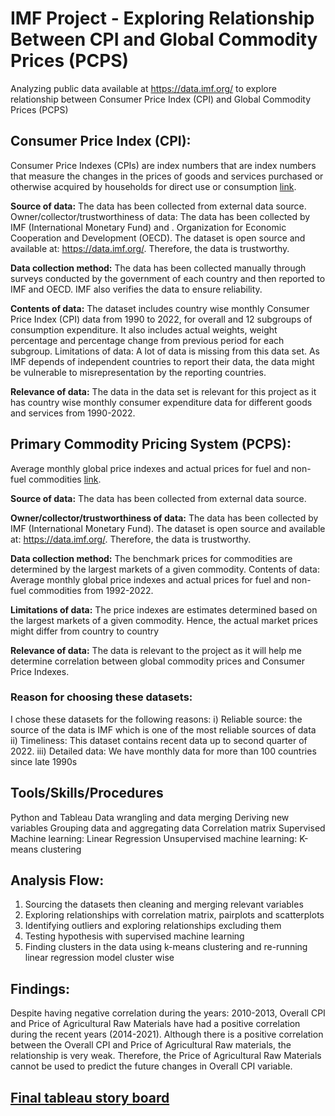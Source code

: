 # IMF Project - Exploring Relationship Between CPI and Global Commodity Prices (PCPS)
Analyzing public data available at https://data.imf.org/ to  explore relationship between Consumer Price Index (CPI) and Global Commodity Prices (PCPS)

## Consumer Price Index (CPI):
Consumer Price Indexes (CPIs) are index numbers that are index numbers that measure the changes in the prices of goods and services purchased or otherwise acquired by households for direct use or consumption [link](https://drive.google.com/file/d/1tOwkrb57DNLYH3dAs1j8yZwEns43h1sI/view?usp=sharing). 

__Source of data:__ The data has been collected from external data source.
Owner/collector/trustworthiness of data: The data has been collected by IMF (International Monetary Fund) and . Organization for Economic Cooperation and Development (OECD). The dataset is open source and available at: https://data.imf.org/. Therefore, the data is trustworthy. 

__Data collection method:__ The data has been collected manually through surveys conducted by the government of each country and then reported to IMF and OECD. IMF also verifies the data to ensure reliability.

__Contents of data:__ The dataset includes country wise monthly Consumer Price Index (CPI) data from 1990 to 2022, for overall and 12 subgroups of consumption expenditure. It also includes actual weights, weight percentage and percentage change from previous period for each subgroup. 
Limitations of data: A lot of data is missing from this data set. As IMF depends of independent countries to report their data, the data might be vulnerable to misrepresentation by the reporting countries.

__Relevance of data:__ The data in the data set is relevant for this project as it has country wise monthly consumer expenditure data for different goods and services from 1990-2022.

## Primary Commodity Pricing System (PCPS): 
Average monthly global price indexes and actual prices for fuel and non-fuel commodities [link](https://drive.google.com/file/d/14xtJ7CKZvujt8TCFOJE0yginG_N1BPsb/view?usp=sharing).

__Source of data:__ The data has been collected from external data source.

__Owner/collector/trustworthiness of data:__ The data has been collected by IMF (International Monetary Fund). The dataset is open source and available at: https://data.imf.org/. Therefore, the data is trustworthy. 

__Data collection method:__ The benchmark prices for commodities are determined by the largest markets of a given commodity.
Contents of data: Average monthly global price indexes and actual prices for fuel and non-fuel commodities from 1992-2022.

__Limitations of data:__ The price indexes are estimates determined based on the largest markets of a given commodity. Hence, the actual market prices might differ from country to country

__Relevance of data:__ The data is relevant to the project as it will help me determine correlation between global commodity prices and Consumer Price Indexes.

### Reason for choosing these datasets:
I chose these datasets for the following reasons:
i)	Reliable source: the source of the data is IMF which is one of the most reliable sources of data
ii)	Timeliness: This dataset contains recent data up to second quarter of 2022.
iii)	Detailed data: We have monthly data for more than 100 countries since late 1990s

## Tools/Skills/Procedures
Python and Tableau
Data wrangling and data merging
Deriving new variables
Grouping data and aggregating data
Correlation matrix
Supervised Machine learning: Linear Regression
Unsupervised machine learning: K-means clustering

## Analysis Flow:
1) Sourcing the datasets then cleaning and merging relevant variables
2) Exploring relationships with correlation matrix, pairplots and scatterplots
3) Identifying outliers and exploring relationships excluding them
4) Testing hypothesis with supervised machine learning
5) Finding clusters in the data using k-means clustering and re-running linear regression model cluster wise

## Findings: 
Despite having negative correlation during the years: 2010-2013, Overall CPI and Price of Agricultural Raw Materials have had a positive correlation during the recent years (2014-2021).
Although there is a positive correlation between the Overall CPI and Price of Agricultural Raw materials, the relationship is very weak. Therefore, the Price of Agricultural Raw Materials cannot be used to predict the future changes in Overall CPI variable.

## [Final tableau story board](https://public.tableau.com/views/IMFProject-ExploringrelationshipsbetweenCPIandGlobalCommodityPrices/Story?:language=en-US&:display_count=n&:origin=viz_share_link)
